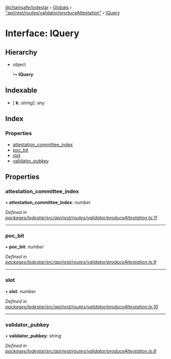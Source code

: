 [@chainsafe/lodestar](../README.md) › [Globals](../globals.md) › ["api/rest/routes/validator/produceAttestation"](../modules/_api_rest_routes_validator_produceattestation_.md) › [IQuery](_api_rest_routes_validator_produceattestation_.iquery.md)

# Interface: IQuery

## Hierarchy

* object

  ↳ **IQuery**

## Indexable

* \[ **k**: *string*\]: any

## Index

### Properties

* [attestation_committee_index](_api_rest_routes_validator_produceattestation_.iquery.md#attestation_committee_index)
* [poc_bit](_api_rest_routes_validator_produceattestation_.iquery.md#poc_bit)
* [slot](_api_rest_routes_validator_produceattestation_.iquery.md#slot)
* [validator_pubkey](_api_rest_routes_validator_produceattestation_.iquery.md#validator_pubkey)

## Properties

###  attestation_committee_index

• **attestation_committee_index**: *number*

*Defined in [packages/lodestar/src/api/rest/routes/validator/produceAttestation.ts:11](https://github.com/ChainSafe/lodestar/blob/e2d6cf79d/packages/lodestar/src/api/rest/routes/validator/produceAttestation.ts#L11)*

___

###  poc_bit

• **poc_bit**: *number*

*Defined in [packages/lodestar/src/api/rest/routes/validator/produceAttestation.ts:9](https://github.com/ChainSafe/lodestar/blob/e2d6cf79d/packages/lodestar/src/api/rest/routes/validator/produceAttestation.ts#L9)*

___

###  slot

• **slot**: *number*

*Defined in [packages/lodestar/src/api/rest/routes/validator/produceAttestation.ts:10](https://github.com/ChainSafe/lodestar/blob/e2d6cf79d/packages/lodestar/src/api/rest/routes/validator/produceAttestation.ts#L10)*

___

###  validator_pubkey

• **validator_pubkey**: *string*

*Defined in [packages/lodestar/src/api/rest/routes/validator/produceAttestation.ts:8](https://github.com/ChainSafe/lodestar/blob/e2d6cf79d/packages/lodestar/src/api/rest/routes/validator/produceAttestation.ts#L8)*
